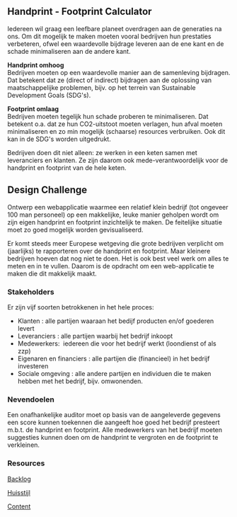 ## Handprint - Footprint Calculator

Iedereen wil graag een leefbare planeet overdragen aan de generaties na ons. Om dit mogelijk te maken moeten vooral bedrijven hun prestaties verbeteren, ofwel een waardevolle bijdrage leveren aan de ene kant en de schade minimaliseren aan de andere kant. 

**Handprint omhoog**  
Bedrijven moeten op een waardevolle manier aan de samenleving bijdragen. Dat betekent dat ze (direct of indirect) bijdragen aan de oplossing van maatschappelijke problemen, bijv. op het terrein van Sustainable Development Goals (SDG's).

**Footprint omlaag **  
Bedrijven moeten tegelijk hun schade proberen te minimaliseren. Dat betekent o.a. dat ze hun CO2-uitstoot moeten verlagen, hun afval moeten minimaliseren en zo min mogelijk (schaarse) resources verbruiken. Ook dit kan in de SDG's worden uitgedrukt.

Bedrijven doen dit niet alleen: ze werken in een keten samen met leveranciers en klanten. Ze zijn daarom ook mede-verantwoordelijk voor de handprint en footprint van de hele keten. 

## Design Challenge
Ontwerp een webapplicatie waarmee een relatief klein bedrijf (tot ongeveer 100 man personeel) op een makkelijke, leuke manier geholpen wordt om zijn eigen handprint en footprint inzichtelijk te maken. De feitelijke situatie moet zo goed mogelijk worden gevisualiseerd. 

Er komt steeds meer Europese wetgeving die grote bedrijven verplicht om (jaarlijks) te rapporteren over de handprint en footprint. Maar kleinere bedrijven hoeven dat nog niet te doen. Het is ook best veel werk om alles te meten en in te vullen. Daarom is de opdracht om een web-applicatie te maken die dit makkelijk maakt.

### Stakeholders
Er zijn vijf soorten betrokkenen in het hele proces:

* Klanten : alle partijen waaraan het bedijf producten en/of goederen levert
* Leveranciers : alle partijen waarbij het bedrijf inkoopt
* Medewerkers:  iedereen die voor het bedrijf werkt (loondienst of als zzp)
* Eigenaren en financiers : alle partijen die (financieel) in het bedrijf investeren
* Sociale omgeving : alle andere partijen en individuen die te maken hebben met het bedrijf, bijv. omwonenden.

### Nevendoelen
Een onafhankelijke auditor moet op basis van de aangeleverde gegevens een score kunnen toekennen die aangeeft hoe goed het bedrijf presteert m.b.t. de handprint en footprint.
Alle medewerkers van het bedrijf moeten suggesties kunnen doen om de handprint te vergroten en de footprint te verkleinen.

### Resources

[Backlog](https://github.com/orgs/fdnd-agency/projects/26)

[Huisstijl]()  

[Content]()  
